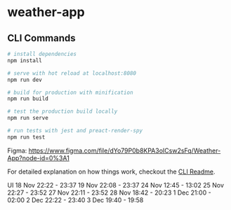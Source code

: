 # weather-app

## CLI Commands

``` bash
# install dependencies
npm install

# serve with hot reload at localhost:8080
npm run dev

# build for production with minification
npm run build

# test the production build locally
npm run serve

# run tests with jest and preact-render-spy 
npm run test
```

Figma: https://www.figma.com/file/dYo79P0b8KPA3oICsw2sFq/Weather-App?node-id=0%3A1

For detailed explanation on how things work, checkout the [CLI Readme](https://github.com/developit/preact-cli/blob/master/README.md).

UI
18 Nov 22:22 - 23:37
19 Nov 22:08 - 23:37
24 Nov 12:45 - 13:02
25 Nov 22:27 - 23:52
27 Nov 22:11 - 23:52
28 Nov 18:42 - 20:23
1 Dec 21:00 - 02:00
2 Dec 22:22 - 23:40
3 Dec 19:40 - 19:58
